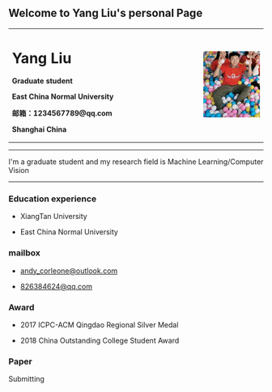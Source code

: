 ## Welcome to Yang Liu's personal Page


<div>
<table border="0">
  <tr>
    <td width="75%">
      <h1>Yang Liu</h1>
      <p><b>Graduate student</b></p>
      <p><b>East China Normal University</b></p>
      <p><b>邮箱：1234567789@qq.com</b></p>
      <p><b>Shanghai China</b></p>
    </td>
    <td width="25%">
      <img src="/andy.jpg" width="100%">
    </td>
  </tr>
</table>
</div>

---

I'm a graduate student and my research field is Machine Learning/Computer Vision

---

### Education experience
- XiangTan University

- East China Normal University

### mailbox
- andy_corleone@outlook.com

- 826384624@qq.com


### Award
- 2017 ICPC-ACM Qingdao Regional Silver Medal

- 2018 China Outstanding College Student Award


### Paper
Submitting


